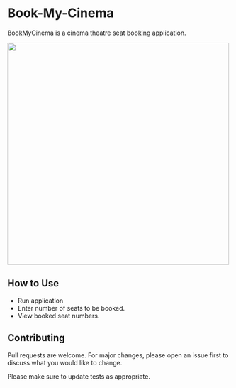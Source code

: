 # Book-My-Cinema
BookMyCinema is a cinema theatre seat booking application.

<img src="https://user-images.githubusercontent.com/87147382/175957914-2d31a32c-4cf7-4555-842f-1bcbedd6a3ca.png" width="500">


## How to Use
- Run application
- Enter number of seats to be booked.
- View booked seat numbers.

## Contributing
Pull requests are welcome. For major changes, please open an issue first to discuss what you would like to change.

Please make sure to update tests as appropriate.
